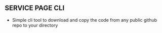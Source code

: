 ## SERVICE PAGE CLI

* Simple cli tool to download and copy the code from any public github repo to your directory